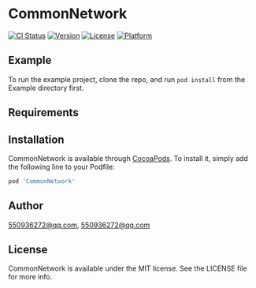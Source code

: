 # CommonNetwork

[![CI Status](https://img.shields.io/travis/550936272@qq.com/CommonNetwork.svg?style=flat)](https://travis-ci.org/550936272@qq.com/CommonNetwork)
[![Version](https://img.shields.io/cocoapods/v/CommonNetwork.svg?style=flat)](https://cocoapods.org/pods/CommonNetwork)
[![License](https://img.shields.io/cocoapods/l/CommonNetwork.svg?style=flat)](https://cocoapods.org/pods/CommonNetwork)
[![Platform](https://img.shields.io/cocoapods/p/CommonNetwork.svg?style=flat)](https://cocoapods.org/pods/CommonNetwork)

## Example

To run the example project, clone the repo, and run `pod install` from the Example directory first.

## Requirements

## Installation

CommonNetwork is available through [CocoaPods](https://cocoapods.org). To install
it, simply add the following line to your Podfile:

```ruby
pod 'CommonNetwork'
```

## Author

550936272@qq.com, 550936272@qq.com

## License

CommonNetwork is available under the MIT license. See the LICENSE file for more info.

